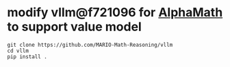 # modify vllm@f721096 for [AlphaMath](https://github.com/MARIO-Math-Reasoning/Super_MARIO) to support value model

```
git clone https://github.com/MARIO-Math-Reasoning/vllm
cd vllm
pip install .
```

